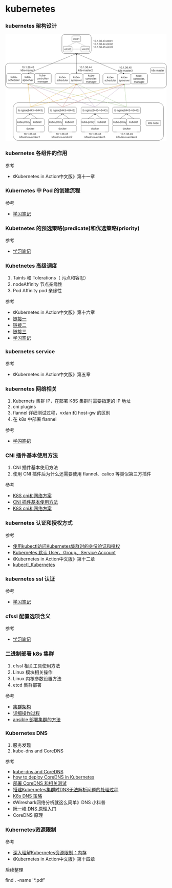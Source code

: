 # kubernetes

### kubernetes 架构设计
![](./images/architecture.png)

### kubernetes 各组件的作用

参考
* 《Kubernetes in Action中文版》第十一章

### Kubernetes 中 Pod 的创建流程

参考
* [学习笔记](./Kubetnetes_pod.md)

### Kubetnetes 的预选策略(predicate)和优选策略(priority)

参考
* [学习笔记](./Kubetnetes_pod.md)

### Kubetnetes 高级调度
1. Taints 和 Tolerations（ 污点和容忍）
2. nodeAffinity 节点亲缘性
3. Pod Affinity pod 亲缘性

参考
* 《Kubernetes in Action中文版》第十六章
* [链接一](https://www.cnblogs.com/breezey/p/9101666.html)
* [链接二](https://www.cnblogs.com/breezey/p/9101675.html)
* [链接三](https://www.cnblogs.com/breezey/p/9101677.html)
* [学习笔记](./Kubetnetes_pod.md)


### kubernetes service

参考
* 《Kubernetes in Action中文版》第五章

### kubernetes 网络相关
1. Kubernets 集群 IP，在部署 K8S 集群时需要指定的 IP 地址
2. cni plugins
3. flannel 详细测试过程，vxlan 和 host-gw 的区别
4. 在 k8s 中部署 flannel

参考
* [~~学习笔记~~](./kubernets_network.md)



### CNI 插件基本使用方法

1. CNI 插件基本使用方法
2. 使用 CNI 插件后为什么还需要使用 flannel、calico 等类似第三方插件

参考
* [K8S cni和网络方案](https://sq.163yun.com/blog/article/226877250389852160)
* [CNI 插件基本使用方法](./use_CNI_to_setup_network.md)
* [K8S cni和网络方案](./pdf/K8S_cni_network.pdf)





### kubernetes 认证和授权方式

参考

* [使用kubectl访问Kubernetes集群时的身份验证和授权](https://tonybai.com/2018/06/14/the-authentication-and-authorization-of-kubectl-when-accessing-k8s-cluster/)
* [Kubernetes 默认 User、Group、Service Account](./default_user_group.md)
* 《Kubernetes in Action中文版》第十二章
* [kubectl_Kubernetes](./pdf/kubectl_Kubernetes.pdf)



### kubernetes ssl 认证

参考

* [学习笔记](./kubernetes_ssl.md)

### cfssl 配置选项含义

参考

* [学习笔记](./cfssl.md)

### 二进制部署 k8s 集群

1. cfssl 相关工具使用方法
2. Linux 模块相关操作
3. Linux 内核参数设置方法
4. etcd 集群部署

参考

* [集群架构](./k8s_ansible/kubernetes_install.md)
* [详细操作过程](./install.md)
* [ansible 部署集群的方法](https://github.com/gjmzj/kubeasz)

### Kubernetes DNS

1. 服务发现
2. kube-dns and CoreDNS

参考

* [kube-dns and CoreDNS](./dns/dns-01.md)
* [how to deploy CoreDNS in Kubernetes](./dns/dns-02.md)
* [部署 CoreDNS 和相关测试](./dns/dns-03.md)
* [搭建Kubernetes集群时DNS无法解析问题的处理过程](./dns/k8s_dns.pdf)
* [K8s DNS 策略](./dns/Kubernetes_DNS.pdf)
* 《Wireshark网络分析就这么简单》DNS 小科普
* [阮一峰 DNS 原理入门](http://www.ruanyifeng.com/blog/2016/06/dns.html)
* CoreDNS 原理



### Kubernetes资源限制

参考
* [深入理解Kubernetes资源限制：内存](pdf/Kuberneter_memory.pdf)
* 《Kubernetes in Action中文版》第十四章





后续整理

find . -name '*.pdf'



